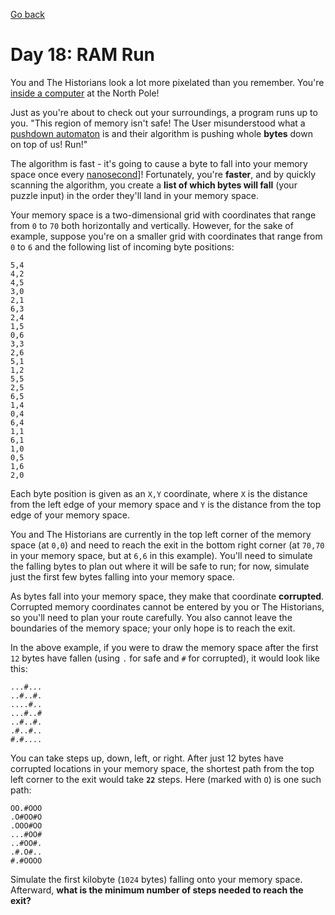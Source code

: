 [Go back](..%2FReadme.md)
# Day 18: RAM Run

You and The Historians look a lot more pixelated than you remember. 
You're [inside a computer](https://adventofcode.com/2017/day/2) at the North Pole!

Just as you're about to check out your surroundings, a program runs up to you. 
"This region of memory isn't safe! The User misunderstood what a 
[pushdown automaton](https://en.wikipedia.org/wiki/Pushdown_automaton) 
is and their algorithm is pushing whole **bytes** down on top of us! Run!"

The algorithm is fast - it's going to cause a byte to fall into your
memory space once every [nanosecond](https://www.youtube.com/watch?v=9eyFDBPk4Yw)]! 
Fortunately, you're **faster**, and by quickly scanning the algorithm, you create a 
**list of which bytes will fall** (your puzzle input) in the order they'll land in your memory 
space.

Your memory space is a two-dimensional grid with coordinates that range 
from `0` to `70` both horizontally and vertically. However, for the sake of 
example, suppose you're on a smaller grid with coordinates that range from 
`0` to `6` and the following list of incoming byte positions:

```
5,4
4,2
4,5
3,0
2,1
6,3
2,4
1,5
0,6
3,3
2,6
5,1
1,2
5,5
2,5
6,5
1,4
0,4
6,4
1,1
6,1
1,0
0,5
1,6
2,0
```

Each byte position is given as an `X,Y` coordinate, where `X` is the distance from the left edge
of your memory space and `Y` is the distance from the top edge of your memory space.

You and The Historians are currently in the top left corner 
of the memory space (at `0,0`) and need to reach the exit in the bottom 
right corner (at `70,70` in your memory space, but at `6,6` in this example). 
You'll need to simulate the falling bytes to plan out where it will be safe 
to run; for now, simulate just the first few bytes falling into your memory space.

As bytes fall into your memory space, they make that coordinate **corrupted**. Corrupted memory 
coordinates cannot be entered by you or The Historians,
so you'll need to plan your route carefully. You also cannot leave
the boundaries of the memory space; your only hope is to reach the exit.

In the above example, if you were to draw the memory space after the 
first `12` bytes have fallen (using `.` for safe and `#` for corrupted), 
it would look like this:

```
...#...
..#..#.
....#..
...#..#
..#..#.
.#..#..
#.#....
```

You can take steps up, down, left, or right. After just 12 bytes have corrupted locations
in your memory space, the shortest path from the top left corner 
to the exit would take **`22`** steps. Here (marked with `O`) is one such path:

```
OO.#OOO
.O#OO#O
.OOO#OO
...#OO#
..#OO#.
.#.O#..
#.#OOOO
```

Simulate the first kilobyte (`1024` bytes) falling onto your memory space. 
Afterward, **what is the minimum number of steps needed to reach the exit?**

